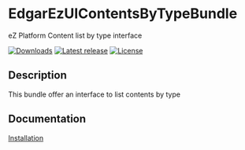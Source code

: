 # EdgarEzUIContentsByTypeBundle

eZ Platform Content list by type interface

[![Downloads](https://img.shields.io/packagist/dt/edgar/ez-uicontentsbytype-bundle.svg?style=flat-square)](https://packagist.org/packages/edgar/ez-uicontentsbytype-bundle)
[![Latest release](https://img.shields.io/github/release/noodle69/EdgarEzUIContentsByTypeBundle.svg?style=flat-square)](https://github.com/noodle69/EdgarEzUIContentsByTypeBundle/releases)
[![License](https://img.shields.io/packagist/l/edgar/ez-uicontentsbytype-bundle.svg?style=flat-square)](LICENSE)

## Description

This bundle offer an interface to list contents by type

## Documentation

[Installation](docs/INSTALL.md)

